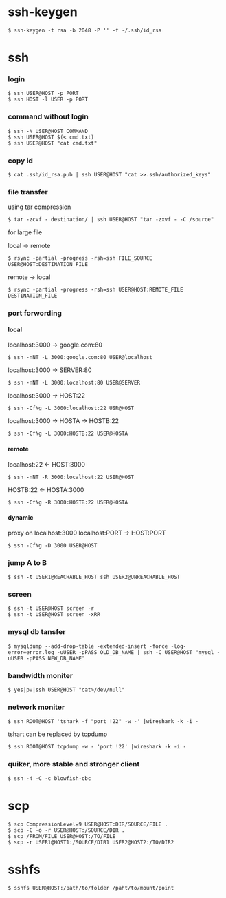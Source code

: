 # ssh-keygen

	$ ssh-keygen -t rsa -b 2048 -P '' -f ~/.ssh/id_rsa

# ssh

### login

	$ ssh USER@HOST -p PORT
	$ ssh HOST -l USER -p PORT

### command without login

	$ ssh -N USER@HOST COMMAND
	$ ssh USER@HOST $(< cmd.txt)
	$ ssh USER@HOST "cat cmd.txt"

### copy id

	$ cat .ssh/id_rsa.pub | ssh USER@HOST "cat >>.ssh/authorized_keys"

### file transfer

using tar compression

	$ tar -zcvf - destination/ | ssh USER@HOST "tar -zxvf - -C /source"

for large file

local -> remote

	$ rsync -partial -progress -rsh=ssh FILE_SOURCE USER@HOST:DESTINATION_FILE

remote -> local

	$ rsync -partial -progress -rsh=ssh USER@HOST:REMOTE_FILE DESTINATION_FILE


### port forwording

#### local

localhost:3000 -> google.com:80

	$ ssh -nNT -L 3000:google.com:80 USER@localhost

localhost:3000 -> SERVER:80

	$ ssh -nNT -L 3000:localhost:80 USER@SERVER	

localhost:3000 -> HOST:22

	$ ssh -CfNg -L 3000:localhost:22 USR@HOST

localhost:3000 -> HOSTA -> HOSTB:22

	$ ssh -CfNg -L 3000:HOSTB:22 USER@HOSTA


#### remote

localhost:22 <- HOST:3000

	$ ssh -nNT -R 3000:localhost:22 USER@HOST

HOSTB:22 <- HOSTA:3000

	$ ssh -CfNg -R 3000:HOSTB:22 USER@HOSTA

#### dynamic

proxy on localhost:3000
localhost:PORT -> HOST:PORT

	$ ssh -CfNg -D 3000 USER@HOST

### jump A to B

	$ ssh -t USER1@REACHABLE_HOST ssh USER2@UNREACHABLE_HOST

### screen

	$ ssh -t USER@HOST screen -r
	$ ssh -t USER@HOST screen -xRR

### mysql db tansfer

	$ mysqldump --add-drop-table -extended-insert -force -log-error=error.log -uUSER -pPASS OLD_DB_NAME | ssh -C USER@HOST "mysql -uUSER -pPASS NEW_DB_NAME"

### bandwidth moniter

	$ yes|pv|ssh USER@HOST "cat>/dev/null"
 
### network moniter

	$ ssh ROOT@HOST 'tshark -f "port !22" -w -' |wireshark -k -i -

tshart can be replaced by tcpdump

	$ ssh ROOT@HOST tcpdump -w - 'port !22' |wireshark -k -i -

### quiker, more stable and stronger client

	$ ssh -4 -C -c blowfish-cbc

# scp 

	$ scp CompressionLevel=9 USER@HOST:DIR/SOURCE/FILE .
	$ scp -C -o -r USER@HOST:/SOURCE/DIR .
	$ scp /FROM/FILE USER@HOST:/TO/FILE
	$ scp -r USER1@HOST1:/SOURCE/DIR1 USER2@HOST2:/TO/DIR2
	
# sshfs

	$ sshfs USER@HOST:/path/to/folder /paht/to/mount/point



